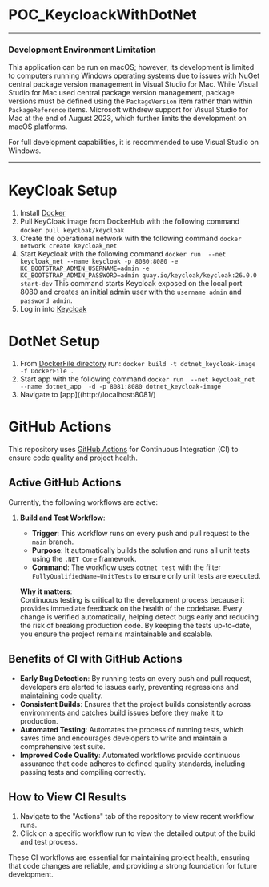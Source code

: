 # POC_KeycloackWithDotNet

---

### Development Environment Limitation

This application can be run on macOS; however, its development is limited to computers running Windows operating systems due to issues with NuGet central package version management in Visual Studio for Mac. While Visual Studio for Mac used central package version management, package versions must be defined using the `PackageVersion` item rather than within `PackageReference` items. Microsoft withdrew support for Visual Studio for Mac at the end of August 2023, which further limits the development on macOS platforms. 

For full development capabilities, it is recommended to use Visual Studio on Windows.

---

# KeyCloak Setup
1. Install [Docker](https://www.docker.com/products/docker-desktop/)
1. Pull KeyCloak image from DockerHub with the following command 
`docker pull keycloak/keycloak`
1. Create the operational network with the following command `docker network create keycloak_net`
1. Start Keycloak with the following command `docker run  --net keycloak_net --name keycloak -p 8080:8080 -e KC_BOOTSTRAP_ADMIN_USERNAME=admin -e KC_BOOTSTRAP_ADMIN_PASSWORD=admin quay.io/keycloak/keycloak:26.0.0 start-dev` This command starts Keycloak exposed on the local port 8080 and creates an initial admin user with the `username admin` and `password admin`.
1. Log in into [Keycloak](http://localhost:8080/admin)

# DotNet Setup
1. From [DockerFile directory](/KeyCloakIntegration/) run: `docker build -t dotnet_keycloak-image -f DockerFile .`
1. Start app with the following command `docker run  --net keycloak_net --name dotnet_app  -d -p 8081:8080 dotnet_keycloak-image`
1. Navigate to [app]((http://localhost:8081/)

# GitHub Actions

This repository uses [GitHub Actions](https://github.com/features/actions) for Continuous Integration (CI) to ensure code quality and project health.

## Active GitHub Actions

Currently, the following workflows are active:

1. **Build and Test Workflow**:
   - **Trigger**: This workflow runs on every push and pull request to the `main` branch.
   - **Purpose**: It automatically builds the solution and runs all unit tests using the `.NET Core` framework.
   - **Command**: The workflow uses `dotnet test` with the filter `FullyQualifiedName~UnitTests` to ensure only unit tests are executed.

   **Why it matters**:  
   Continuous testing is critical to the development process because it provides immediate feedback on the health of the codebase. Every change is verified automatically, helping detect bugs early and reducing the risk of breaking production code. By keeping the tests up-to-date, you ensure the project remains maintainable and scalable.

## Benefits of CI with GitHub Actions

- **Early Bug Detection**: By running tests on every push and pull request, developers are alerted to issues early, preventing regressions and maintaining code quality.
- **Consistent Builds**: Ensures that the project builds consistently across environments and catches build issues before they make it to production.
- **Automated Testing**: Automates the process of running tests, which saves time and encourages developers to write and maintain a comprehensive test suite.
- **Improved Code Quality**: Automated workflows provide continuous assurance that code adheres to defined quality standards, including passing tests and compiling correctly.

## How to View CI Results

1. Navigate to the "Actions" tab of the repository to view recent workflow runs.
2. Click on a specific workflow run to view the detailed output of the build and test process.

These CI workflows are essential for maintaining project health, ensuring that code changes are reliable, and providing a strong foundation for future development.
